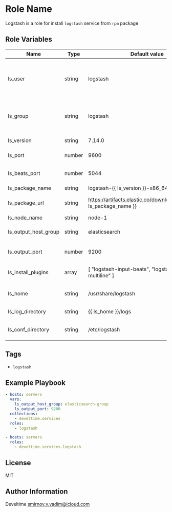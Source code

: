 Role Name
=========

Logstash is a role for install `logstash` service from `rpm` package

Role Variables
--------------

| Name                 | Type   | Default value                                                         | Description                                             |
| -------------------- | ------ | --------------------------------------------------------------------- | ------------------------------------------------------- |
| ls_user              | string | logstash                                                              | Имя пользователя для выдачи прав на дирректории сервиса |
| ls_group             | string | logstash                                                              | Имя группы для выдачи прав на дирректории сервиса       |
| ls_version           | string | 7.14.0                                                                | Версия Filebeat                                         |
| ls_port              | number | 9600                                                                  | Порт по умолчанию                                       |
| ls_beats_port        | number | 5044                                                                  | Порт по умолчанию для beats                             |
| ls_package_name      | string | logstash-{{ ls_version }}-x86_64.rpm                                  | Имя пакета                                              |
| ls_package_url       | string | https://artifacts.elastic.co/downloads/logstash/{{ ls_package_name }} | Ссылка на скачивание пакета                             |
| ls_node_name         | string | node-1                                                                | Имя ноды                                                |
| ls_output_host_group | string | elasticsearch                                                         | Имя хоста сервера `elasticsearch`                       |
| ls_output_port       | number | 9200                                                                  | Порт сервера `elasticsearch`                            |
| ls_install_plugins   | array  | [ "logstash-input-beats", "logstash-filter-multiline" ]               | Список плагинов для установки                           |
| ls_home              | string | /usr/share/logstash                                                   | Домашняя директория logstash                            |
| ls_log_directory     | string | {{ ls_home }}/logs                                                    | Директория для логов                                    |
| ls_conf_directory    | string | /etc/logstash                                                         | Директория для файлов настроек                          |


Tags
--------------

- `logstash`

Example Playbook
----------------

```yaml
- hosts: servers
  vars:
    ls_output_host_group: elasticsearch-group
    ls_output_port: 9200
  collections:
    - develtime.services
  roles:
    - logstash

- hosts: servers
  roles:
    - develtime.services.logstash
```

License
-------

MIT

Author Information
------------------

Develtime <smirnov.v.vadim@icloud.com>
